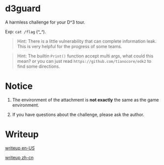 # d3guard

A harmless challenge for your D^3 tour.

Exp: `cat /flag` (*^_^*).

> Hint: There is a little vulnerability that can complete information leak. This is very helpful for the progress of some teams.

> Hint: The builtin `Print()` function accept multi args, what could this mean?  or you can just read `https://github.com/tianocore/edk2` to find some directions.

# Notice

1. The environment of the attachment is **not exactly** the same as the game environment.

2. If you have questions about the challenge, please ask the author.

# Writeup

[writeup en-US](https://github.com/yikesoftware/d3ctf-2022-pwn-d3guard/blob/main/writeup%20en-US.md)

[writeup zh-cn](https://github.com/yikesoftware/d3ctf-2022-pwn-d3guard/blob/main/writeup%20zh-cn.md)
